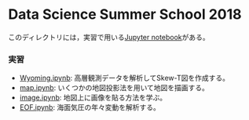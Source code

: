 # Data Science Summer School 2018

このディレクトリには，実習で用いる[Jupyter notebook](https://nbviewer.jupyter.org/github/tenomoto/dsss2018/tree/master/)がある。

### 実習
* [Wyoming.ipynb](https://nbviewer.jupyter.org/github/tenomoto/dsss2018/blob/master/Wyoming.ipynb): 高層観測データを解析してSkew-T図を作成する。
* [map.ipynb](https://nbviewer.jupyter.org/github/tenomoto/dsss2018/blob/master/map.ipynb): いくつかの地図投影法を用いて地図を描画する。
* [image.ipynb](https://nbviewer.jupyter.org/github/tenomoto/dsss2018/blob/master/image.ipynb): 地図上に画像を貼る方法を学ぶ。
* [EOF.ipynb](https://nbviewer.jupyter.org/github/tenomoto/dsss2018/blob/master/EOF.ipynb): 海面気圧の年々変動を解析する。

